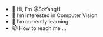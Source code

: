 - 👋 Hi, I’m @SoYangH
- 👀 I’m interested in Computer Vision
- 🌱 I’m currently learning 
- 📫 How to reach me ...

<!---
SoYangH/SoYangH is a ✨ special ✨ repository because its `README.md` (this file) appears on your GitHub profile.
You can click the Preview link to take a look at your changes.
--->
